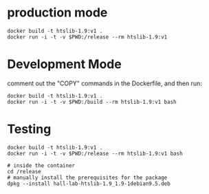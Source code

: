 # production mode

    docker build -t htslib-1.9:v1 .
    docker run -i -t -v $PWD:/release --rm htslib-1.9:v1

# Development Mode

comment out the "COPY" commands in the Dockerfile, and then run:

    docker build -t htslib-1.9:v1 .
    docker run -i -t -v $PWD:/build --rm htslib-1.9:v1 bash

# Testing

    docker build -t htslib-1.9:v1 .
    docker run -i -t -v $PWD:/release --rm htslib-1.9:v1 bash

    # inside the container
    cd /release
    # manually install the prerequisites for the package
    dpkg --install hall-lab-htslib-1.9_1.9-1debian9.5.deb

